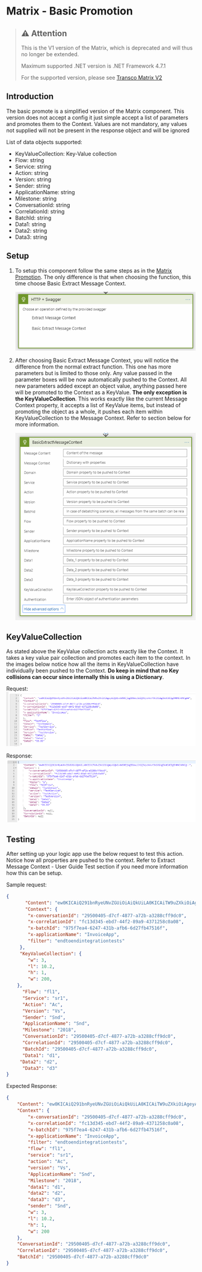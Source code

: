 # Matrix - Basic Promotion

> ## ⚠️ Attention
> This is the V1 version of the Matrix, which is deprecated and will thus no longer be extended.
> 
> Maximum supported .NET version is .NET Framework 4.7.1
> 
> For the supported version, please see [Transco Matrix V2](transcoV2-Matrix.md)

## Introduction

The basic promote is a simplified version of the Matrix component. This version does not accept a config it just simple accept a list of parameters and promotes them to the Context. Values are not mandatory, any values not supplied will not be present in the response object and will be ignored

List of data objects supported:

* KeyValueCollection: Key-Value collection
* Flow: string
* Service: string
* Action: string
* Version: string
* Sender: string
* ApplicationName: string
* Milestone: string
* ConversationId: string
* CorrelationId: string
* BatchId: string
* Data1: string
* Data2: string
* Data3: string

## Setup

1. To setup this component follow the same steps as in the [Matrix Promotion](matrix-promote.md). The only difference is that when choosing the function, this time choose Basic Extract Message Context.

   ![operations](../../../images/matrix-operation.png)

2. After choosing Basic Extract Message Context, you will notice the difference from the normal extract function. This one has more parameters but is limited to those only. Any value passed in the parameter boxes will be now automatically pushed to the Context. All new parameters added except an object value, anything passed here will be promoted to the Context as a KeyValue. **The only exception is the KeyValueCollection**.  This works exactly like the current Message Context property, it accepts a list of KeyValue items, but instead of promoting the object as a whole, it pushes each item within KeyValueCollection to the Message Context. Refer to section below for more information.

   ![extract](../../../images/matrix-basicextract.png)

## KeyValueCollection

As stated above the KeyValue collection acts exactly like the Context. It takes a key value pair collection and promotes each item to the context. In the images below notice how all the items in KeyValueCollection have individually been pushed to the Context. **Do keep in mind that no Key collisions can occur since internally this is using a Dictionary**.

Request:
![request](../../../images/matrix-basicrequest.png)

Response:
![response](../../../images/matrix-basicresponse.png)

## Testing

After setting up your logic app use the below request to test this action. Notice how all properties are pushed to the context. Refer to Extract Message Context - User Guide Test section if you need more information how this can be setup.

Sample request:

```json
{
       "Content": "ew0KICAiQ291bnRyeUNvZGUiOiAiQkUiLA0KICAiTW9uZXkiOiAgeyAiQW1vdW50IjogIDUwLCAiQ3VycmVuY3kiOiAgIkdCUCIgIH0NCn0NCg==",
       "Context": {
        "x-conversationId": "29500405-d7cf-4877-a72b-a3288cff9dc0",
        "x-correlationId": "fc13d345-ebd7-44f2-89a9-4371258c0a08",
        "x-batchId": "975f7ea4-6247-431b-afb6-6d27fb47516f",
        "x-applicationName": "InvoiceApp",
        "filter": "endtoendintegrationtests"
     },
     "KeyValueCollection": {
        "w": 3,
        "l": 10.2,
        "h": 1,
        "w": 200,
    },
      "Flow": "fl1",
      "Service": "sr1",
      "Action": "Ac",
      "Version": "Vs",
      "Sender": "Snd",
      "ApplicationName": "Snd",
      "Milestone": "2018",
      "ConversationId": "29500405-d7cf-4877-a72b-a3288cff9dc0",
      "CorrelationId": "29500405-d7cf-4877-a72b-a3288cff9dc0",
      "BatchId": "29500405-d7cf-4877-a72b-a3288cff9dc0",
      "Data1": "d1",
     "Data2": "d2",
      "Data3": "d3"
}
```

Expected Response:

```json
{
    "Content": "ew0KICAiQ291bnRyeUNvZGUiOiAiQkUiLA0KICAiTW9uZXkiOiAgeyAiQW1vdW50IjogIDUwLCAiQ3VycmVuY3kiOiAgIkdCUCIgIH0NCn0NCg==",
    "Context": {
        "x-conversationId": "29500405-d7cf-4877-a72b-a3288cff9dc0",
        "x-correlationId": "fc13d345-ebd7-44f2-89a9-4371258c0a08",
        "x-batchId": "975f7ea4-6247-431b-afb6-6d27fb47516f",
        "x-applicationName": "InvoiceApp",
        "filter": "endtoendintegrationtests",
        "flow": "fl1",
        "service": "sr1",
        "action": "Ac",
        "version": "Vs",
        "ApplicationName": "Snd",
        "Milestone": "2018",
        "data1": "d1",
        "data2": "d2",
        "data3": "d3",
        "sender": "Snd",
        "w": 3,
        "l": 10.2,
        "h": 1,
        "w": 200
    },
    "ConversationId": "29500405-d7cf-4877-a72b-a3288cff9dc0",
    "CorrelationId": "29500405-d7cf-4877-a72b-a3288cff9dc0",
    "BatchId": "29500405-d7cf-4877-a72b-a3288cff9dc0"
}
```
